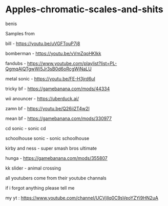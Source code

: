 # Apples-chromatic-scales-and-shits
benis

Samples from

bill - https://youtu.be/uVGFTouP7j8

bomberman - https://youtu.be/vVmZqoHKIkk

fandubs - https://www.youtube.com/playlist?list=PL-QgmqAlQTgwWi5Jr3sB0d6oRcgWjNaLU

metal sonic - https://youtu.be/FE-H3jrd6uI

tricky bf - https://gamebanana.com/mods/44334

wii anouncer - https://uberduck.ai/

zamn bf - https://youtu.be/Q26ii2T4w2I

mean bf - https://gamebanana.com/mods/330977

cd sonic - sonic cd

schoolhouse sonic - sonic schoolhouse

kirby and ness - super smash bros ultimate

hunga - https://gamebanana.com/mods/355807

kk slider - animal crossing

all youtubers come from their youtube channals

if i forgot anything please tell me

my yt : https://www.youtube.com/channel/UCVjIlq0C9sVeoYZYi9HN2uA

